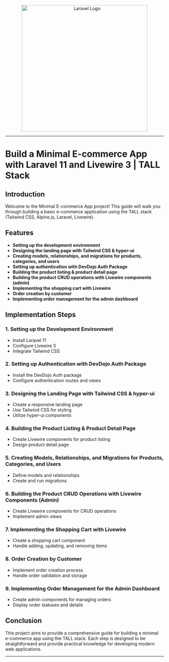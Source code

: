 <p align="center"><a href="https://laravel.com" target="_blank"><img src="https://raw.githubusercontent.com/laravel/art/master/logo-lockup/5%20SVG/2%20CMYK/1%20Full%20Color/laravel-logolockup-cmyk-red.svg" width="400" alt="Laravel Logo"></a></p>

---

# Build a Minimal E-commerce App with Laravel 11 and Livewire 3 | TALL Stack

## Introduction
Welcome to the Minimal E-commerce App project! This guide will walk you through building a basic e-commerce application using the TALL stack (Tailwind CSS, Alpine.js, Laravel, Livewire).

## Features

- **Setting up the development environment**
- **Designing the landing page with Tailwind CSS & hyper-ui**
- **Creating models, relationships, and migrations for products, categories, and users**
- **Setting up authentication with DevDojo Auth Package**
- **Building the product listing & product detail page**
- **Building the product CRUD operations with Livewire components (admin)**
- **Implementing the shopping cart with Livewire**
- **Order creation by customer**
- **Implementing order management for the admin dashboard**

## Implementation Steps

### 1. Setting up the Development Environment
- Install Laravel 11
- Configure Livewire 3
- Integrate Tailwind CSS

### 2. Setting up Authentication with DevDojo Auth Package
- Install the DevDojo Auth package
- Configure authentication routes and views

### 3. Designing the Landing Page with Tailwind CSS & hyper-ui
- Create a responsive landing page
- Use Tailwind CSS for styling
- Utilize hyper-ui components

### 4. Building the Product Listing & Product Detail Page
- Create Livewire components for product listing
- Design product detail page

### 5. Creating Models, Relationships, and Migrations for Products, Categories, and Users
- Define models and relationships
- Create and run migrations

### 6. Building the Product CRUD Operations with Livewire Components (Admin)
- Create Livewire components for CRUD operations
- Implement admin views

### 7. Implementing the Shopping Cart with Livewire
- Create a shopping cart component
- Handle adding, updating, and removing items

### 8. Order Creation by Customer
- Implement order creation process
- Handle order validation and storage

### 9. Implementing Order Management for the Admin Dashboard
- Create admin components for managing orders
- Display order statuses and details

## Conclusion
This project aims to provide a comprehensive guide for building a minimal e-commerce app using the TALL stack. Each step is designed to be straightforward and provide practical knowledge for developing modern web applications.

---



